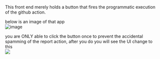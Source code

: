 This front end merely holds a button that fires the programmatic execution of the github action. 

below is an image of that app\
![image](https://github.com/clubCruddy/frontEnd/assets/114195647/a3dfbcb2-0859-46a3-9cb3-abf8180a6741)

you are ONLY able to click the button once to prevent the accidental spamming of the report action, after you do you will see the UI change to this\
<img src="https://github.com/clubCruddy/frontEnd/assets/114195647/91878749-d638-4396-84a3-017f86b1af82"/>

